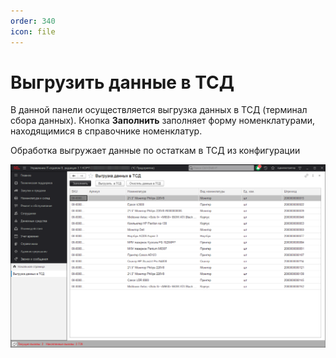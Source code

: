 ```yaml
---
order: 340
icon: file
---
```


# Выгрузить данные в ТСД

В данной панели осуществляется выгрузка данных в ТСД (терминал сбора данных). Кнопка **Заполнить** заполняет форму номенклатурами, находящимися в справочнике номенклатур.

Обработка выгружает данные по остаткам в ТСД из конфигурации

![01_ВыгрузитьДанныеВТСД](static/01_ВыгрузитьДанныеВТСД.png)